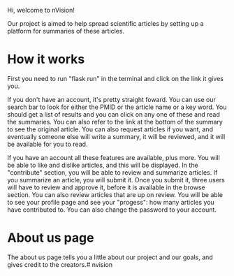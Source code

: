 Hi, welcome to nVision!

Our project is aimed to help spread scientific articles by setting up a platform for summaries of these articles.

# How it works
First you need to run "flask run" in the terminal and click on the link it gives you.

If you don't have an account, it's pretty straight foward. You can use our search bar to look for either the PMID or the article name or a key word.
You should get a list of results and you can click on any one of these and read the summaries.
You can also refer to the link at the bottom of the summary to see the original article.
You can also request articles if you want, and eventually someone else will write a summary, it will be reviewed, and it will be available for you to read.

If you have an account all these features are available, plus more.
You will be able to like and dislike articles, and this will be displayed.
In the "contribute" section, you will be able to review and summarize articles. If you summarize an article, you will submit it.
Once you submit it, three users will have to review and approve it, before it is available in the browse section.
You can also review articles that are up on review.
You will be able to see your profile page and see your "progess": how many articles you have contributed to.
You can also change the password to your account.

# About us page

The about us page tells you a little about our project and our goals, and gives credit to the creators.# nvision

